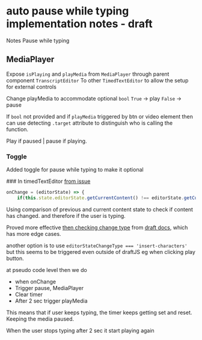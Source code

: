 # auto pause while typing implementation notes - draft

Notes Pause while typing 

## MediaPlayer 
Expose `isPlaying` and `playMedia` from `MediaPlayer` through parent component `TranscriptEditor` To other `TimedTextEditor` to allow the setup for external controls 

Change playMedia to accommodate optional `bool`
`True` -> play 
`False` -> pause 

If `bool` not provided and if `playMedia` triggered by btn or video element then can use detecting `.target` attribute to distinguish who is calling the function.
 
Play if paused | pause if playing.

### Toggle 
Added toggle for pause while typing to make it optional


### In timedTextEditor
[from issue](https://github.com/facebook/draft-js/issues/1060)
```js
onChange = (editorState) => {
    if(this.state.editorState.getCurrentContent() !== editorState.getCurrentContent()){
```

Using comparison of previous and current content state to check if content has changed. and therefore if the user is typing.

Proved more effective [then checking change type](https://draftjs.org/docs/api-reference-editor-state#lastchangetype) from [draft docs](https://draftjs.org/docs/api-reference-editor-change-type), which has more edge cases. 

another option is to use `editorStateChangeType === 'insert-characters'`  but this seems to be triggered even outside of draftJS eg when clicking play button.

at pseudo code level then we do 
- when onChange 
- Trigger pause, MediaPlayer 
- Clear timer 
- After 2 sec trigger playMedia 

This means that if user keeps typing, the timer keeps getting set and reset. Keeping the media paused.

When the user stops typing after 2 sec it start playing again 